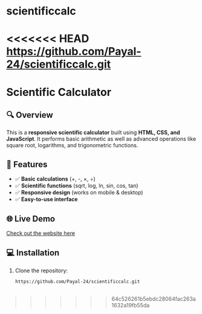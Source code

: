 # scientificcalc
<<<<<<< HEAD
https://github.com/Payal-24/scientificcalc.git
=======
# Scientific Calculator

## 🔍 Overview
This is a **responsive scientific calculator** built using **HTML, CSS, and JavaScript**. It performs basic arithmetic as well as advanced operations like square root, logarithms, and trigonometric functions.

## 🚀 Features
- ✅ **Basic calculations** (+, -, ×, ÷)
- ✅ **Scientific functions** (sqrt, log, ln, sin, cos, tan)
- ✅ **Responsive design** (works on mobile & desktop)
- ✅ **Easy-to-use interface**

## 🌐 Live Demo
[Check out the website here](your-vercel-url-here)

## 💻 Installation
1. Clone the repository:
   ```bash
   https://github.com/Payal-24/scientificcalc.git
 
>>>>>>> 64c526261b5ebdc28064fac263a1632a19fb55da
